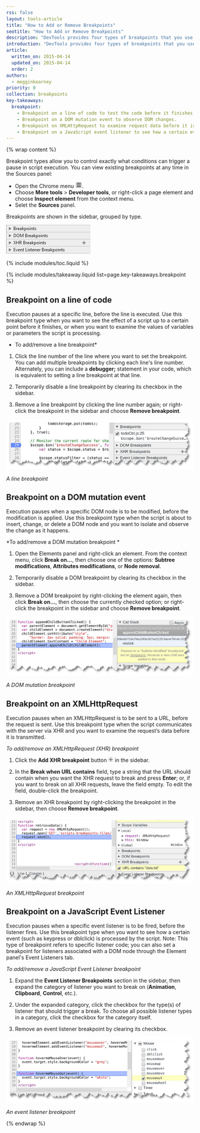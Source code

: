 ```yaml
---
rss: false
layout: tools-article
title: "How to Add or Remove Breakpoints"
seotitle: "How to Add or Remove Breakpoints"
description: "DevTools provides four types of breakpoints that you use in different circumstances. Each breakpoint type is added or removed differently."
introduction: "DevTools provides four types of breakpoints that you use in different circumstances. Each breakpoint type is added or removed differently."
article:
  written_on: 2015-04-14
  updated_on: 2015-04-14
  order: 2
authors:
  - megginkearney
priority: 0
collection: breakpoints
key-takeaways:
  breakpoint:
    - Breakpoint on a line of code to test the code before it finishes, for example, to examine variable values.
    - Breakpoint on a DOM mutation event to observe DOM changes.
    - Breakpoint on XMLHttpRequest to examine request data before it is transmitted. 
    - Breakpoint on a JavaScript event listener to see how a certain event (such as keypress or doubleclick) is processed by the script.
---
```

{% wrap content %}

Breakpoint types allow you to control exactly what conditions can trigger a pause in script execution. You can view existing breakpoints at any time in the Sources panel:

* Open the Chrome menu ![Chrome menu](imgs/image_0.png).
* Choose **More tools** > **Developer tools**, or right-click a page element and choose **Inspect element** from the context menu.
* Selet the **Sources** panel. 

Breakpoints are shown in the sidebar, grouped by type.

![Breakpoints sidebar](imgs/image_1.png)

{% include modules/toc.liquid %}

{% include modules/takeaway.liquid list=page.key-takeaways.breakpoint %}

## Breakpoint on a line of code 

Execution pauses at a specific line, before the line is executed. Use this breakpoint type when you want to see the effect of a script up to a certain point before it finishes, or when you want to examine the values of variables or parameters the script is processing. 

* To add/remove a line breakpoint*

1. Click the line number of the line where you want to set the breakpoint. You can add multiple breakpoints by clicking each line's line number. Alternately, you can include a **debugger;** statement in your code, which is equivalent to setting a line breakpoint at that line.

2. Temporarily disable a line breakpoint by clearing its checkbox in the sidebar. 

3. Remove a line breakpoint by clicking the line number again; or right-click the breakpoint in the sidebar and choose **Remove breakpoint**.

![Line breakpoint](imgs/image_2.png)

*A line breakpoint*

## Breakpoint on a DOM mutation event 

Execution pauses when a specific DOM node is to be modified, before the modification is applied. Use this breakpoint type when the script is about to insert, change, or delete a DOM node and you want to isolate and observe the change as it happens.

*To add/remove a DOM mutation breakpoint *

1. Open the Elements panel and right-click an element. From the context menu, click **Break on…**, then choose one of the options: **Subtree modifications**, **Attributes modifications**, or **Node removal**. 

2. Temporarily disable a DOM breakpoint by clearing its checkbox in the sidebar. 

3. Remove a DOM breakpoint by right-clicking the element again, then click **Break on…**, then choose the currently checked option; or right-click the breakpoint in the sidebar and choose **Remove breakpoint**.

![DOM mutation breakpoint](imgs/image_3.png)

*A DOM mutation breakpoint*

## Breakpoint on an XMLHttpRequest

Execution pauses when an XMLHttpRequest is to be sent to a URL, before the request is sent. Use this breakpoint type when the script communicates with the server via XHR and you want to examine the request’s data before it is transmitted. 

*To add/remove an XMLHttpRequest (XHR) breakpoint*

1. Click the **Add XHR breakpoint** button ![Add XHR breakpoint](imgs/image_4.png) in the sidebar. 

2. In the **Break when URL contains** field, type a string that the URL should contain when you want the XHR request to break and press **Enter**; or, if you want to break on all XHR requests, leave the field empty. To edit the field, double-click the breakpoint. 

3. Remove an XHR breakpoint by right-clicking the breakpoint in the sidebar, then choose **Remove breakpoint**.

![XMLHttpRequest breakpoint](imgs/image_5.png)

*An XMLHttpRequest breakpoint*

## Breakpoint on a JavaScript Event Listener

Execution pauses when a specific event listener is to be fired, before the listener fires. Use this breakpoint type when you want to see how a certain event (such as keypress or dblclick) is processed by the script. Note: This type of breakpoint refers to specific listener code; you can also set a breakpoint for listeners associated with a DOM node through the Element panel's Event Listeners tab. 

*To add/remove a JavaScript Event Listener breakpoint*

1. Expand the **Event Listener Breakpoints** section in the sidebar, then expand the category of listener you want to break on (**Animation**, **Clipboard**, **Control**, etc.). 

2. Under the expanded category, click the checkbox for the type(s) of listener that should trigger a break. To choose all possible listener types in a category, click the checkbox for the category itself. 

3. Remove an event listener breakpoint by clearing its checkbox.

![Event listener breakpoint](imgs/image_6.png)

*An event listener breakpoint*

{% endwrap %}
